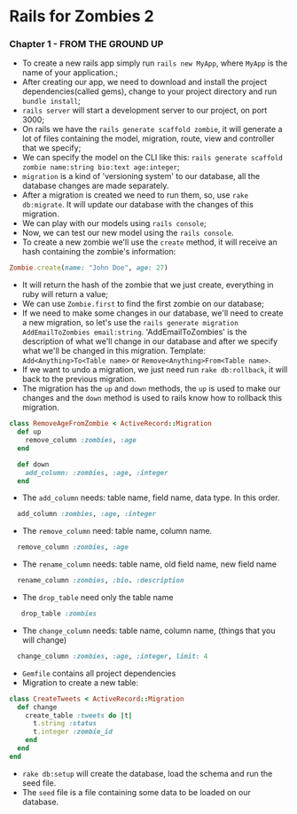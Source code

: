 # Rails for Zombies 2

### Chapter 1 - FROM THE GROUND UP

* To create a new rails app simply run `rails new MyApp`, where `MyApp`
is the name of your application.;
* After creating our app, we need to download and install the project
dependencies(called gems), change to your project directory and run `bundle install`;
* `rails server` will start a development server to our project, on port 3000;
* On rails we have the `rails generate scaffold zombie`, it will generate a lot
of files containing the model, migration, route, view and controller that we specify;
* We can specify the model on the CLI like this: `rails generate scaffold zombie name:string bio:text age:integer`;
* `migration` is a kind of 'versioning system' to our database, all the database changes
are made separately.
* After a migration is created we need to run them, so, use `rake db:migrate`. It will update our database with the changes of this migration.
* We can play with our models using `rails console`;
* Now, we can test our new model using the `rails console`.
* To create a new zombie we'll use the `create` method, it will receive an hash containing the zombie's information:
```ruby
Zombie.create(name: "John Doe", age: 27)
```
* It will return the hash of the zombie that we just create, everything in ruby will return a value;
* We can use `Zombie.first` to find the first zombie on our database;
* If we need to make some changes in our database, we'll need to create a new migration, so let's use the `rails generate migration AddEmailToZombies email:string`. 
'AddEmailToZombies' is the description of what we'll change in our database and after we specify what we'll be changed in this migration. Template: `Add<Anything>To<Table name>` or `Remove<Anything>From<Table name>`.
* If we want to undo a migration, we just need run `rake db:rollback`, it will back to the previous migration.
* The migration has the `up` and `down` methods, the `up` is used to make our changes and the `down` method is used to rails know how to rollback this migration.
```ruby
class RemoveAgeFromZombie < ActiveRecord::Migration
  def up
    remove_column :zombies, :age
  end

  def down
    add_column: :zombies, :age, :integer
  end
```
* The `add_column` needs: table name, field name, data type. In this order.
```ruby
  add_column :zombies, :age, :integer
```
* The `remove_column` need: table name, column name.
```ruby
  remove_column :zombies, :age
```
* The `rename_column` needs: table name, old field name, new field name
```ruby
  rename_column :zombies, :bio. :description
```
* The `drop_table` need only the table name
```ruby
   drop_table :zombies
```
* The `change_column` needs: table name, column name, (things that you will change)
```ruby
  change_column :zombies, :age, :integer, limit: 4
```
* `Gemfile` contains all project dependencies
* Migration to create a new table:
```ruby
class CreateTweets < ActiveRecord::Migration
  def change
    create_table :tweets do |t|
      t.string :status
      t.integer :zombie_id
    end
  end
end
```
* `rake db:setup` will create the database, load the schema and run the seed file.
* The `seed` file is a file containing some data to be loaded on our database.
